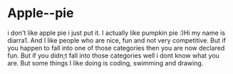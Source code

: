 # Apple--pie
i don't like apple pie i just put it. I actually like pumpkin pie :)Hi my name is diarra1. And I like people who are nice, fun and not very competitive. But if you happen to fall into one of those categories then you are now declared fun. But if you didn;t fall into those categories well i dont know what you are. But some things I like doing is coding, swimming and drawing.
